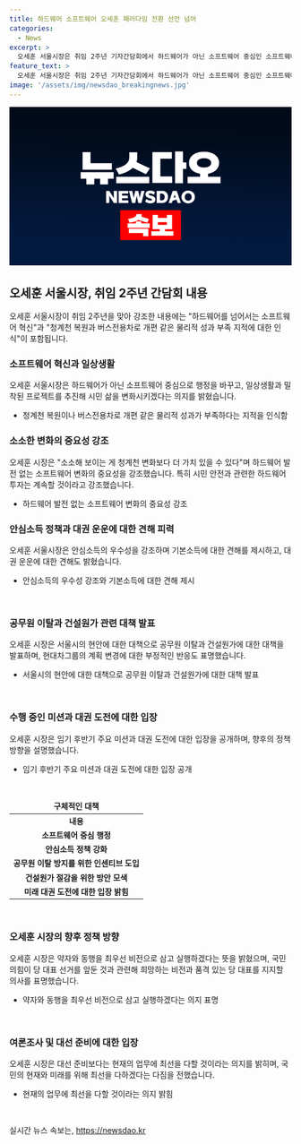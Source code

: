 ```yaml
---
title: 하드웨어 소프트웨어 오세훈 패러다임 전환 선언 넘어
categories:
  - News
excerpt: >
  오세훈 서울시장은 취임 2주년 기자간담회에서 하드웨어가 아닌 소프트웨어 중심인 소프트웨어 혁신을 강조하며 시민 삶을 변화시키겠다고 선언했다. 그는 청계천 등 물리적 성과물만으로는 부족하다는 지적을 받아들이고, 소소한 변화가 더 가치가 있다고 강조했으며, 안심소득 정책 등 역점 사업과 관련하여 강한 입장을 보였다. 또한, 공무원 이탈 문제와 주택 공급 부진 등에 대한 대책을 모색하고, 현대차그룹의 계획 변경에 부정적인 반응을 보였다. 또한, 대권 도전과 당 대표 선거에 대한 입장을 밝혔다. 
feature_text: >
  오세훈 서울시장은 취임 2주년 기자간담회에서 하드웨어가 아닌 소프트웨어 중심인 소프트웨어 혁신을 강조하며 시민 삶을 변화시키겠다고 선언했다. 그는 청계천 등 물리적 성과물만으로는 부족하다는 지적을 받아들이고, 소소한 변화가 더 가치가 있다고 강조했으며, 안심소득 정책 등 역점 사업과 관련하여 강한 입장을 보였다. 또한, 공무원 이탈 문제와 주택 공급 부진 등에 대한 대책을 모색하고, 현대차그룹의 계획 변경에 부정적인 반응을 보였다. 또한, 대권 도전과 당 대표 선거에 대한 입장을 밝혔다. 
image: '/assets/img/newsdao_breakingnews.jpg'
---
```


<p><img src="/assets/img/newsdao_breakingnews.jpg" alt="pcversion 속보" /></p>

<h2 data-ke-size="size26">오세훈 서울시장, 취임 2주년 간담회 내용</h2>

<p data-ke-size="size16">오세훈 서울시장이 취임 2주년을 맞아 강조한 내용에는 "하드웨어를 넘어서는 소프트웨어 혁신"과 "청계천 복원과 버스전용차로 개편 같은 물리적 성과 부족 지적에 대한 인식"이 포함됩니다.</p>

<h3>소프트웨어 혁신과 일상생활</h3>

<p data-ke-size="size16">오세훈 서울시장은 하드웨어가 아닌 소프트웨어 중심으로 행정을 바꾸고, 일상생활과 밀착된 프로젝트를 추진해 시민 삶을 변화시키겠다는 의지를 밝혔습니다.</p>

<ul>
<li>청계천 복원이나 버스전용차로 개편 같은 물리적 성과가 부족하다는 지적을 인식함</li>
</ul>

<h3>소소한 변화의 중요성 강조</h3>

<p data-ke-size="size16">오세훈 시장은 "소소해 보이는 게 청계천 변화보다 더 가치 있을 수 있다"며 하드웨어 발전 없는 소프트웨어 변화의 중요성을 강조했습니다. 특히 시민 안전과 관련한 하드웨어 투자는 계속할 것이라고 강조했습니다.</p>

<ul>
<li>하드웨어 발전 없는 소프트웨어 변화의 중요성 강조</li>
</ul>

<h3>안심소득 정책과 대권 운운에 대한 견해 피력</h3>

<p data-ke-size="size16">오세훈 서울시장은 안심소득의 우수성을 강조하며 기본소득에 대한 견해를 제시하고, 대권 운운에 대한 견해도 밝혔습니다.</p>

<ul>
<li>안심소득의 우수성 강조와 기본소득에 대한 견해 제시</li>
</ul>

<p data-ke-size="size16">&nbsp;</p>

<h3>공무원 이탈과 건설원가 관련 대책 발표</h3>

<p data-ke-size="size16">오세훈 시장은 서울시의 현안에 대한 대책으로 공무원 이탈과 건설원가에 대한 대책을 발표하며, 현대차그룹의 계획 변경에 대한 부정적인 반응도 표명했습니다.</p>

<ul>
<li>서울시의 현안에 대한 대책으로 공무원 이탈과 건설원가에 대한 대책 발표</li>
</ul>

<p data-ke-size="size16">&nbsp;</p>

<h3>수행 중인 미션과 대권 도전에 대한 입장</h3>

<p data-ke-size="size16">오세훈 시장은 임기 후반기 주요 미션과 대권 도전에 대한 입장을 공개하며, 향후의 정책 방향을 설명했습니다.</p>

<ul>
<li>임기 후반기 주요 미션과 대권 도전에 대한 입장 공개</li>
</ul>

<p data-ke-size="size16">&nbsp;</p>

<table>
<thead>
<tr>
<td style="text-align: center; height: 17px;"><b>구체적인 대책</b></td>
</tr>
</thead>
<tbody>
<tr>
<td style="text-align: center; height: 17px;"><b>내용</b></td>
</tr>
<tr>
<td style="text-align: center; height: 17px;"><b>소프트웨어 중심 행정</b></td>
</tr>
<tr>
<td style="text-align: center; height: 17px;"><b>안심소득 정책 강화</b></td>
</tr>
<tr>
<td style="text-align: center; height: 17px;"><b>공무원 이탈 방지를 위한 인센티브 도입</b></td>
</tr>
<tr>
<td style="text-align: center; height: 17px;"><b>건설원가 절감을 위한 방안 모색</b></td>
</tr>
<tr>
<td style="text-align: center; height: 17px;"><b>미래 대권 도전에 대한 입장 밝힘</b></td>
</tr>
</tbody>
</table>

<p data-ke-size="size16">&nbsp;</p>

<h3>오세훈 시장의 향후 정책 방향</h3>

<p data-ke-size="size16">오세훈 시장은 약자와 동행을 최우선 비전으로 삼고 실행하겠다는 뜻을 밝혔으며, 국민의힘이 당 대표 선거를 앞둔 것과 관련해 희망하는 비전과 품격 있는 당 대표를 지지할 의사를 표명했습니다.</p>

<ul>
<li>약자와 동행을 최우선 비전으로 삼고 실행하겠다는 의지 표명</li>
</ul>

<p data-ke-size="size16">&nbsp;</p>

<h3>여론조사 및 대선 준비에 대한 입장</h3>

<p data-ke-size="size16">오세훈 시장은 대선 준비보다는 현재의 업무에 최선을 다할 것이라는 의지를 밝히며, 국민의 현재와 미래를 위해 최선을 다하겠다는 다짐을 전했습니다.</p>

<ul>
<li>현재의 업무에 최선을 다할 것이라는 의지 밝힘</li>
</ul>

<p data-ke-size="size16">&nbsp;</p>
실시간 뉴스 속보는, <a href="https://newsdao.kr" rel="dofollow">https://newsdao.kr</a>


